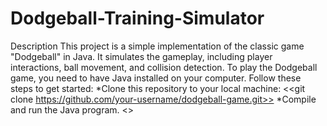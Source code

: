 # Dodgeball-Training-Simulator
Description
This project is a simple implementation of the classic game "Dodgeball" in Java. It simulates the gameplay, including player interactions, ball movement, and collision detection.
To play the Dodgeball game, you need to have Java installed on your computer. Follow these steps to get started:
            *Clone this repository to your local machine: <<git clone https://github.com/your-username/dodgeball-game.git>>
            *Compile and run the Java program. <<javac DodgeballGame.java>>
